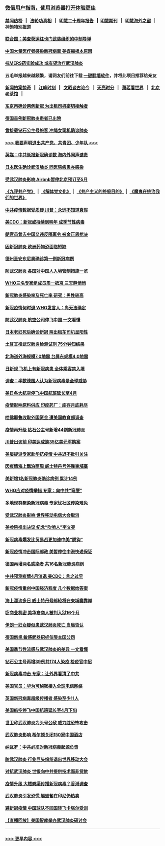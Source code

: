 ### [微信用户指南，使用浏览器打开体验更佳](https://github.com/gfw-breaker/banned-news1/blob/master/indexes/wechat-guide.md?t=0)
#### [禁闻热榜](热点新闻.md?t=0)  &nbsp;&nbsp;|&nbsp;&nbsp; [法轮功真相](https://github.com/gfw-breaker/truth/blob/master/README.md?t=0) &nbsp;&nbsp;|&nbsp;&nbsp; [明慧二十周年报告](https://github.com/gfw-breaker/mh-reports/blob/master/README.md?t=0) &nbsp;&nbsp;|&nbsp;&nbsp;[明慧期刊](https://github.com/gfw-breaker/mh-qikan) &nbsp;&nbsp;|&nbsp;&nbsp; [明慧海外之窗](https://github.com/gfw-breaker/mh-news/blob/master/README.md?t=0) &nbsp;&nbsp;|&nbsp;&nbsp; [神韵特别报道](https://github.com/gfw-breaker/mh-news/blob/master/shenyun.md?t=0)
#### [联合国：美查获运往也门武装组织的中制导弹](../pages/nsc418/n11868677.md?t=02142333) 
#### [中国大量医疗者感染新冠病毒 美媒揭根本原因](../pages/nsc418/n11869001.md?t=02142333) 
#### [抗MERS药实验成功 或有望治疗武汉肺炎](../pages/nsc418/n11868912.md?t=02142333) 
#### 五毛举报越来越频繁，请网友们前往下载 [一键翻墙软件](https://github.com/gfw-breaker/ssr-accounts)，并将此项目推荐给亲友
#### [新闻拍案惊奇](https://github.com/gfw-breaker/banned-news1/blob/master/pages/link4.md) &nbsp;&nbsp;|&nbsp;&nbsp; [江峰时刻](https://github.com/gfw-breaker/banned-news1/blob/master/pages/link4.md) &nbsp;&nbsp;|&nbsp;&nbsp; [文昭谈古论今](https://github.com/gfw-breaker/banned-news1/blob/master/pages/link4.md) &nbsp;&nbsp;|&nbsp;&nbsp; [天亮时分](https://github.com/gfw-breaker/banned-news1/blob/master/pages/link4.md) &nbsp;&nbsp;|&nbsp;&nbsp; [萧茗看世界](https://github.com/gfw-breaker/banned-news1/blob/master/pages/link4.md) &nbsp;&nbsp;|&nbsp;&nbsp; [北京老茶馆](https://github.com/gfw-breaker/banned-news1/blob/master/pages/link4.md) &nbsp;&nbsp;|&nbsp;&nbsp; 
#### [东京再确诊两例新冠 为出租司机密切接触者](../pages/nsc418/n11868770.md?t=02142333) 
#### [德国首例新冠肺炎患者已出院](../pages/nsc418/n11868714.md?t=02142333) 
#### [曾接载钻石公主号旅客 冲绳女司机确诊肺炎](../pages/nsc418/n11868610.md?t=02142333) 
#### [>>> 我要声明退出共产党、共青团、少年队 <<<](https://github.com/begood0513/goodnews/blob/master/quit/letter.md) 
#### [英媒：中共低报新冠确诊数 海内外同声谴责](../pages/nsc418/n11867421.md?t=02142333) 
#### [日本医生确诊武汉肺炎 同医院病患亦感染](../pages/nsc418/n11867779.md?t=02142333) 
#### [受武汉肺炎影响 Airbnb暂停北京预订至5月](../pages/nsc418/n11867428.md?t=02142333) 
#### [《九评共产党》](https://github.com/begood0513/9ping.md/blob/master/README.md) &nbsp;|&nbsp; [《解体党文化》](../../../../jtdwh.md/blob/master/README.md)  &nbsp;|&nbsp; [《共产主义的终极目的》](../../../../gczydzjmd.md/blob/master/README.md) &nbsp;|&nbsp; [《魔鬼在统治我们的世界》](../../../../mgztzwmdsj.md/blob/master/README.md) 
#### [中共疫情数据受质疑 川普：永远不知道真假](../pages/nsc418/n11867195.md?t=02142333) 
#### [美CDC：新冠或持续到明年 成季节性病毒](../pages/nsc418/n11867279.md?t=02142333) 
#### [朝官员曾去中国又违反隔离令 被金正恩枪决](../pages/nsc418/n11867087.md?t=02142333) 
#### [因新冠肺炎 欧洲药物恐面临短缺](../pages/nsc418/n11867036.md?t=02142333) 
#### [德州圣安东尼奥确诊第一例新冠病例](../pages/nsc418/n11867194.md?t=02142333) 
#### [防武汉肺炎 各国对中国人入境管制措施一览](../pages/nsc418/n11838726.md?t=02142333) 
#### [WHO三名专家组成员周一抵京 三天静悄悄](../pages/nsc418/n11866947.md?t=02142333) 
#### [新冠肺炎感染率及死亡率 研究：男性较高](../pages/nsc418/n11866956.md?t=02142333) 
#### [新冠疫情何时退 WHO发言人：尚无法确定](../pages/nsc418/n11866864.md?t=02142333) 
#### [防武汉肺炎 航空公司停飞中国 一文看懂](../pages/nsc418/n11866800.md?t=02142333) 
#### [日本老妇死后确诊新冠 两出租车司机呈阳性](../pages/nsc418/n11866755.md?t=02142333) 
#### [土耳其推武汉肺炎检测试剂 75分钟知结果](../pages/nsc418/n11866520.md?t=02142333) 
#### [北海道外海规模7.0地震 台屏东规模4.0地震](../pages/nsc418/n11866262.md?t=02142333) 
#### [日新规 飞机上有新冠病患 全体乘客禁入境](../pages/nsc418/n11866233.md?t=02142333) 
#### [调查：半数德国人认为新冠病毒是全球威胁](../pages/nsc418/n11866687.md?t=02142333) 
#### [美日各大航空停飞中国航班延长至4月](../pages/nsc418/n11865980.md?t=02142333) 
#### [疫情影响原料供应 印度药厂：库存月底耗尽](../pages/nsc418/n11865151.md?t=02142333) 
#### [哈佛耶鲁收取外国资金 遭美国教育部调查](../pages/nsc418/n11864950.md?t=02142333) 
#### [疫情再升级 钻石公主号新增44例新冠肺炎](../pages/nsc418/n11865033.md?t=02142333) 
#### [川普出访前 印美达成逾35亿美元军购案](../pages/nsc418/n11865444.md?t=02142333) 
#### [美屡提派专家赴华抗疫情 中共迟不批引关注](../pages/nsc418/n11864719.md?t=02142333) 
#### [因疫情海上飘泊两周 威士特丹号停靠柬埔寨](../pages/nsc418/n11865007.md?t=02142333) 
#### [美新增1名新冠肺炎确诊病例 累计14例](../pages/nsc418/n11864893.md?t=02142333) 
#### [WHO应对疫情举措 专家：向中共“弯腰”](../pages/nsc418/n11864727.md?t=02142333) 
#### [多地现群聚染新冠病毒 专家忧社区传染难免](../pages/nsc418/n11864715.md?t=02142333) 
#### [受武汉肺炎影响 世界移动电信大会取消](../pages/nsc418/n11864629.md?t=02142333) 
#### [美参院推出决议 纪念“吹哨人”李文亮](../pages/nsc418/n11863852.md?t=02142333) 
#### [新冠病毒爆发比贸易战更加速中美“脱钩”](../pages/nsc418/n11864470.md?t=02142333) 
#### [新冠疫情冲击国际邮政 美暂停往中港快递保证](../pages/nsc418/n11864207.md?t=02142333) 
#### [德国再增两名感染者 共16名新冠肺炎病例](../pages/nsc418/n11864293.md?t=02142333) 
#### [中共预测疫情4月消退 美CDC：言之过早](../pages/nsc418/n11864310.md?t=02142333) 
#### [新冠疫情重创中国经济程度 几个数据给答案](../pages/nsc418/n11864203.md?t=02142333) 
#### [海上漂流多日 威士特丹号邮轮将在柬埔寨靠岸](../pages/nsc418/n11864029.md?t=02142333) 
#### [窃商业机密 美华裔商人被判入狱16个月](../pages/nsc418/n11863911.md?t=02142333) 
#### [伊朗一妇女疑似患武汉肺炎死亡 当局否认](../pages/nsc418/n11863650.md?t=02142333) 
#### [德国新规 敏感武器招标仅限本国公司](../pages/nsc418/n11863509.md?t=02142333) 
#### [美国季节性流感与武汉肺炎的差异 一文看懂](../pages/nsc418/n11862428.md?t=02142333) 
#### [钻石公主号再增39例共174人染疫 检疫官中招](../pages/nsc418/n11862422.md?t=02142333) 
#### [新冠病毒冲击 专家：让外界看清了中共](../pages/nsc418/n11862280.md?t=02142333) 
#### [美国官员：华为可秘密接入全球电信网络](../pages/nsc418/n11862122.md?t=02142333) 
#### [英国新冠病毒超级传播者 感染至少11人](../pages/nsc418/n11862023.md?t=02142333) 
#### [美国航空停飞中国航班延长至4月下旬](../pages/nsc418/n11861970.md?t=02142333) 
#### [世卫称武汉肺炎为头号公敌 威力胜恐怖攻击](../pages/nsc418/n11861982.md?t=02142333) 
#### [武汉肺炎影响 希尔顿关闭150家中国酒店](../pages/nsc418/n11859887.md?t=02142333) 
#### [纳瓦罗：中共必须对新冠病毒起源负责](../pages/nsc418/n11861810.md?t=02142333) 
#### [防武汉肺炎 行业巨头纷纷退出世界移动大会](../pages/nsc418/n11861795.md?t=02142333) 
#### [对抗武汉肺炎 世银向中共提供技术而非贷款](../pages/nsc418/n11861652.md?t=02142333) 
#### [疫情升级 大楼粪渠传播新冠病毒？香港调查](../pages/nsc418/n11861556.md?t=02142333) 
#### [武汉肺炎引发恐慌 蝙蝠餐在印尼仍热卖](../pages/nsc418/n11861352.md?t=02142333) 
#### [避新冠疫情 中国球队不回国转飞卡塔尔受训](../pages/nsc418/n11861447.md?t=02142333) 
#### [【直播回放】美国智库举办武汉肺炎研讨会](../pages/nsc418/n11859838.md?t=02142333) 

----
#### [ >>> 更早内容 <<< ](../indexes/nsc418-earlier.md)
